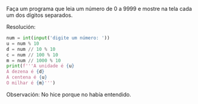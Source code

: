 Faça um programa que leia um número de 0 a 9999 e mostre na tela cada um dos dígitos separados.

Resolución:

```python
num = int(input('digite um número: '))  
u = num % 10  
d = num // 10 % 10  
c = num // 100 % 10  
m = num // 1000 % 10  
print(f'''A unidade é {u}  
A dezena é {d}  
A centena é {u}  
O milhar é {m}''')
```

Observación:
No hice porque no había entendido.